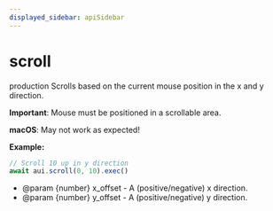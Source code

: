 ```yaml
---
displayed_sidebar: apiSidebar
---
```

# scroll

 <span class="theme-doc-version-badge badge badge--success">production</span> 
Scrolls based on the current mouse position in the x and y direction.

**Important**: Mouse must be positioned in a scrollable area.

**macOS**: May not work as expected!

**Example:**
```typescript 
// Scroll 10 up in y direction
await aui.scroll(0, 10).exec()
```

   * @param {number} x_offset - A (positive/negative) x direction.
   * @param {number} y_offset - A (positive/negative) y direction.
